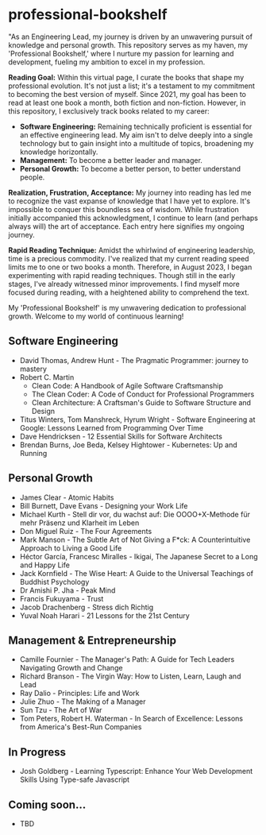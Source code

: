 # professional-bookshelf

"As an Engineering Lead, my journey is driven by an unwavering pursuit of knowledge and personal growth. This repository serves as my haven, my 'Professional Bookshelf,' where I nurture my passion for learning and development, fueling my ambition to excel in my profession.

**Reading Goal:**
Within this virtual page, I curate the books that shape my professional evolution. It's not just a list; it's a testament to my commitment to becoming the best version of myself. Since 2021, my goal has been to read at least one book a month, both fiction and non-fiction. However, in this repository, I exclusively track books related to my career:

- **Software Engineering:** Remaining technically proficient is essential for an effective engineering lead. My aim isn't to delve deeply into a single technology but to gain insight into a multitude of topics, broadening my knowledge horizontally.
- **Management:** To become a better leader and manager.
- **Personal Growth:** To become a better person, to better understand people.

**Realization, Frustration, Acceptance:**
My journey into reading has led me to recognize the vast expanse of knowledge that I have yet to explore. It's impossible to conquer this boundless sea of wisdom. While frustration initially accompanied this acknowledgment, I continue to learn (and perhaps always will) the art of acceptance. Each entry here signifies my ongoing journey.

**Rapid Reading Technique:**
Amidst the whirlwind of engineering leadership, time is a precious commodity. I've realized that my current reading speed limits me to one or two books a month. Therefore, in August 2023, I began experimenting with rapid reading techniques. Though still in the early stages, I've already witnessed minor improvements. I find myself more focused during reading, with a heightened ability to comprehend the text.

My 'Professional Bookshelf' is my unwavering dedication to professional growth. Welcome to my world of continuous learning!

## Software Engineering
- David Thomas, Andrew Hunt - The Pragmatic Programmer: journey to mastery
- Robert C. Martin
  - Clean Code: A Handbook of Agile Software Craftsmanship
  - The Clean Coder: A Code of Conduct for Professional Programmers
  - Clean Architecture: A Craftsman's Guide to Software Structure and Design
- Titus Winters, Tom Manshreck, Hyrum Wright - Software Engineering at Google: Lessons Learned from Programming Over Time
- Dave Hendricksen - 12 Essential Skills for Software Architects
- Brendan Burns, Joe Beda, Kelsey Hightower - Kubernetes: Up and Running

## Personal Growth
- James Clear - Atomic Habits
- Bill Burnett, Dave Evans - Designing your Work Life
- Michael Kurth - Stell dir vor, du wachst auf: Die OOOO+X-Methode für mehr Präsenz und Klarheit im Leben
- Don Miguel Ruiz - The Four Agreements
- Mark Manson - The Subtle Art of Not Giving a F*ck: A Counterintuitive Approach to Living a Good Life
- Héctor García, Francesc Miralles - Ikigai, The Japanese Secret to a Long and Happy Life
- Jack Kornfield - The Wise Heart: A Guide to the Universal Teachings of Buddhist Psychology
- Dr Amishi P. Jha - Peak Mind
- Francis Fukuyama - Trust
- Jacob Drachenberg - Stress dich Richtig
- Yuval Noah Harari - 21 Lessons for the 21st Century

## Management & Entrepreneurship
- Camille Fournier - The Manager's Path: A Guide for Tech Leaders Navigating Growth and Change
- Richard Branson - The Virgin Way: How to Listen, Learn, Laugh and Lead
- Ray Dalio - Principles: Life and Work
- Julie Zhuo - The Making of a Manager
- Sun Tzu - The Art of War
- Tom Peters, Robert H. Waterman - In Search of Excellence: Lessons from America's Best-Run Companies

## In Progress

- Josh Goldberg - Learning Typescript: Enhance Your Web Development Skills Using Type-safe Javascript

## Coming soon...
- TBD
